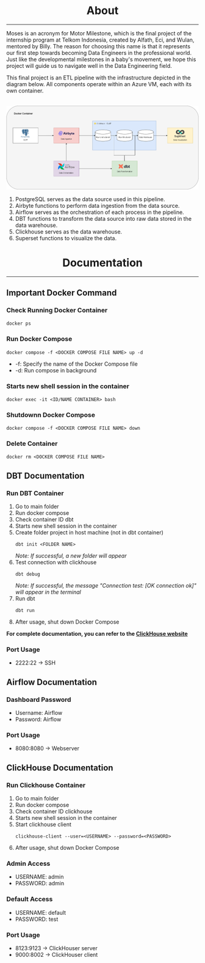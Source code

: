 <h1 align="center"> 
    About
</h1>

-------------------------

Moses is an acronym for Motor Milestone, which is the final project of the internship program at Telkom Indonesia, created by Alfath, Eci, and Wulan, mentored by Billy. The reason for choosing this name is that it represents our first step towards becoming Data Engineers in the professional world. Just like the developmental milestones in a baby's movement, we hope this project will guide us to navigate well in the Data Engineering field.

This final project is an ETL pipeline with the infrastructure depicted in the diagram below. All components operate within an Azure VM, each with its own container.

<br />![Alt text](https://github.com/msib-telkom-detf/moses/blob/main/Diagram.png) <br />

1. PostgreSQL serves as the data source used in this pipeline.
2. Airbyte functions to perform data ingestion from the data source.
3. Airflow serves as the orchestration of each process in the pipeline.
4. DBT functions to transform the data source into raw data stored in the data warehouse.
5. Clickhouse serves as the data warehouse.
6. Superset functions to visualize the data.

<h1 align="center"> 
    Documentation
</h1>

-------------------------

## Important Docker Command

### Check Running Docker Container
```
docker ps
```

### Run Docker Compose
```
docker compose -f <DOCKER COMPOSE FILE NAME> up -d
```
- -f: Specify the name of the Docker Compose file
- -d: Run compose in background

### Starts new shell session in the container
```
docker exec -it <ID/NAME CONTAINER> bash
```

### Shutdownn Docker Compose
```
docker compose -f <DOCKER COMPOSE FILE NAME> down
```

### Delete Container
```
docker rm <DOCKER COMPOSE FILE NAME>
```

## DBT Documentation

### Run DBT Container
1. Go to main folder
2. Run docker compose
3. Check container ID dbt
4. Starts new shell session in the container
5. Create folder project in host machine (not in dbt container)
    ```
    dbt init <FOLDER NAME>
    ```
    *Note: If successful, a new folder will appear*
6. Test connection with clickhouse
    ```
    dbt debug
    ```
    *Note: If successful, the message "Connection test: [OK connection ok]" will appear in the terminal*
7. Run dbt
    ```
    dbt run
    ```
8. After usage, shut down Docker Compose

**For complete documentation, you can refer to the [ClickHouse website](https://clickhouse.com/docs/en/integrations/dbt)**

### Port Usage
- 2222:22 &#8594; SSH

## Airflow Documentation

### Dashboard Password
- Username: Airflow
- Password: Airflow

### Port Usage
- 8080:8080 &#8594; Webserver

## ClickHouse Documentation

### Run Clickhouse Container
1. Go to main folder
2. Run docker compose
3. Check container ID clickhouse
4. Starts new shell session in the container
5. Start clickhouse client
    ```
    clickhouse-client --user=<USERNAME> --password=<PASSWORD>
    ```
6. After usage, shut down Docker Compose
   
### Admin Access
- USERNAME: admin
- PASSWORD: admin

### Default Access
- USERNAME: default
- PASSWORD: test

### Port Usage
- 8123:9123 &#8594; ClickHouser server
- 9000:8002 &#8594; ClickHouser client
